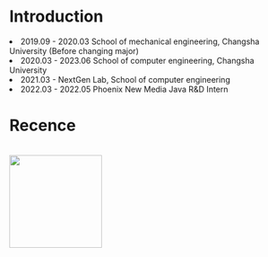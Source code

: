 # Introduction

<li>2019.09 - 2020.03 School of mechanical engineering, Changsha University (Before changing major)
    
<li>2020.03 - 2023.06 School of computer engineering, Changsha University

<li>2021.03 - NextGen Lab, School of computer engineering
    
<li>2022.03 - 2022.05 Phoenix New Media Java R&D Intern
    

# Recence    

    
<br/> 

<img align="left" height='165px' src="https://github-readme-stats.vercel.app/api?username=RovingSea&bg_color=30,B72731,324a88&title_color=fff&text_color=fff">
    


